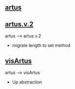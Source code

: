 ## [artus](_Essentia_hoc/Collectio_Function_design_templates/Architectura_Principium/Arbor_Architecture/InjectProto/node_modules/artus/index.js)

## [artus.v.2](_Essentia_hoc/Collectio_Function_design_templates/Architectura_Principium/Arbor_Architecture/InjectProto/node_modules/artus.v.2/index.js)

artus --> artus.v.2 
- migrate length to set method

## [visArtus](_Essentia_hoc/Collectio_Function_design_templates/Architectura_Principium/Arbor_Architecture/InjectProto/node_modules/visArtus/index.js)

artus --> visArtus 
- Up abstraction  
